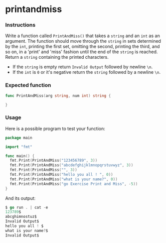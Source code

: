 # printandmiss

### Instructions

Write a function called `PrintAndMiss()` that takes a `string` and an `int` as an argument. The function should move through the `string` in sets determined by the `int`, printing the first set, omitting the second, printing the third, and so on, in a 'print' and 'miss' fashion until the end of the `string` is reached. Return a `string` containing the printed characters.

- If the `string` is empty return `Invalid Output` followed by newline `\n`.
- If the `int` is `0` or it's negative return the `string` followed by a newline `\n`.

### Expected function

```go
func PrintAndMiss(arg string, num int) string {

}
```
### Usage

Here is a possible program to test your function:

```go
package main

import "fmt"

func main() {
  fmt.Print(PrintAndMiss("123456789", 3))
  fmt.Print(PrintAndMiss("abcdefghijklmnopqrstuvwyz", 3))
  fmt.Print(PrintAndMiss("", 3))
  fmt.Print(PrintAndMiss("hello you all ! ", 0))
  fmt.Print(PrintAndMiss("what is your name?", 0))
  fmt.Print(PrintAndMiss("go Exercise Print and Miss", -5))
}
```

And its output:

```go
$ go run . | cat -e
123789$
abcghimnostuz$
Invalid Output$
hello you all ! $
what is your name?$
Invalid Output$
```
